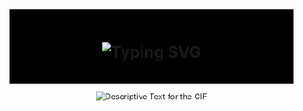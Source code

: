 <div align="center" style="background-color: #000; padding: 20px;">
    <h1>
        <img 
            src="https://readme-typing-svg.herokuapp.com?font=Jetbrains+mono&size=40&duration=3000&color=33FF33&background=000000&center=true&vCenter=true&width=600&lines=Hey+there!..+I'm+Astin;This+is..;..my+Github..;Currently+trying..;..things+out..:)" 
            alt="Typing SVG" 
        />
    </h1>
</div>
<div align="center">
    <p>
        <img src="https://media.giphy.com/media/44dnaTajT9iZG/giphy.gif" alt="Descriptive Text for the GIF" />
    </p>
</div>
